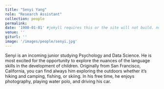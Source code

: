 ```yaml
---
title: "Senyi Yang"
role: "Research Assistant"
collection: people
permalink: 
date: '1900-01-01' #jekyll requires this or the site will not build. not sure what it does yet. order?
venue: ''
giturl: ''
image: '/images/people/senyi.jpg'
---
```

Senyi is an incoming junior studying Psychology and Data Science. He is most excited for the opportunity to explore the nuances of the language skills in the development of children. Originally from San Francisco, California, you can find always him exploring the outdoors whether it’s hiking and camping, fishing, or skiing. In his free time, he enjoys photography, playing water polo, and driving his car.
